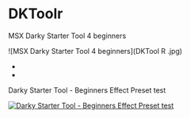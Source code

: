 # DKToolr
 MSX Darky Starter Tool 4 beginners

![MSX Darky Starter Tool 4 beginners](DKTool R .jpg)

*
*
 Darky Starter Tool - Beginners Effect Preset test
 
 
[![Darky Starter Tool - Beginners Effect Preset test](https://yt-embed.herokuapp.com/embed?v=UbZ_WyOio24)](https://youtu.be/UbZ_WyOio24 "Darky Starter Tool - Beginners Effect Preset test")
